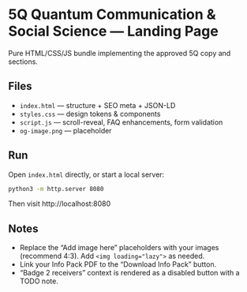 # 5Q Quantum Communication & Social Science — Landing Page

Pure HTML/CSS/JS bundle implementing the approved 5Q copy and sections.

## Files
- `index.html` — structure + SEO meta + JSON-LD
- `styles.css` — design tokens & components
- `script.js` — scroll-reveal, FAQ enhancements, form validation
- `og-image.png` — placeholder

## Run
Open `index.html` directly, or start a local server:
```bash
python3 -m http.server 8080
```
Then visit http://localhost:8080

## Notes
- Replace the “Add image here” placeholders with your images (recommend 4:3). Add `<img loading="lazy">` as needed.
- Link your Info Pack PDF to the “Download Info Pack” button.
- “Badge 2 receivers” context is rendered as a disabled button with a TODO note.

